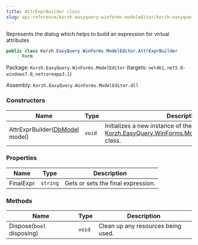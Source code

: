 ```yaml
---
title: AttrExprBuilder class
slug: api-reference/korzh-easyquery-winforms-modeleditor/korzh-easyquery-winforms-modeleditor-namespace/attrexprbuilder-class
---
```

Represents the dialog which helps to build an expression for virtual attributes
```csharp
public class Korzh.EasyQuery.WinForms.ModelEditor.AttrExprBuilder
    : Form

```
Package: `Korzh.EasyQuery.WinForms.ModelEditor` (targets: `net461`, `net5.0-windows7.0`, `netcoreapp3.1`)

Assembly: `Korzh.EasyQuery.WinForms.ModelEditor.dll`

### Constructors

| Name | Type | Description | 
| --- | --- | --- | 
| AttrExprBuilder([DbModel](api-reference/korzh-easyquery-db/korzh-easyquery-db-namespace/dbmodel-class) model) | `void` | Initializes a new instance of the [Korzh.EasyQuery.WinForms.ModelEditor.AttrExprBuilder](api-reference/korzh-easyquery-winforms-modeleditor/korzh-easyquery-winforms-modeleditor-namespace/attrexprbuilder-class) class. | 


### Properties

| Name | Type | Description | 
| --- | --- | --- | 
| FinalExpr | `string` | Gets or sets the final expression. | 


### Methods

| Name | Type | Description | 
| --- | --- | --- | 
| Dispose(`bool` disposing) | `void` | Clean up any resources being used. |